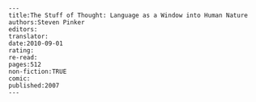 
    ---
    title:The Stuff of Thought: Language as a Window into Human Nature
    authors:Steven Pinker
    editors:
    translator:
    date:2010-09-01
    rating:
    re-read:
    pages:512
    non-fiction:TRUE
    comic:
    published:2007
    ---

    
